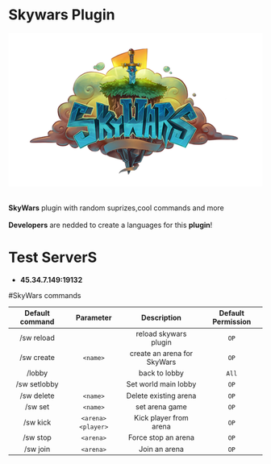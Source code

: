 Skywars Plugin
================
![skyWars](https://raw.githubusercontent.com/svilex/res/master/skywars.png)

</br>**SkyWars** plugin with random suprizes,cool commands and more<br>
</br>**Developers** are nedded to create a languages for this **plugin**!<br>
# Test ServerS
- **45.34.7.149:19132**

#SkyWars commands

| Default command | Parameter | Description | Default Permission |
| :-----: | :-------: | :---------: | :-------: |
| /sw reload | | reload skywars plugin | `OP` |
| /sw create | `<name>` | create an arena for SkyWars | `OP` |
| /lobby | | back to lobby | `All` |
| /sw setlobby | | Set world main lobby | `OP` |
| /sw delete | `<name>` | Delete existing arena | `OP` |
| /sw set | `<name>` | set arena game | `OP`|
| /sw kick | `<arena> <player>`| Kick player from arena | `OP` |
| /sw stop | `<arena>` | Force stop an arena | `OP`|
| /sw join | `<arena>` | Join an arena| `OP` |

